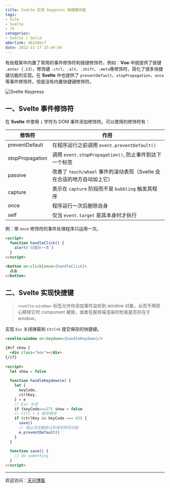 ```yaml
---
title: Svelte 实现 keypress 快捷键功能
tags:
- Vite
- Svelte
- JS
categories:
- Svelte / Solid
abbrlink: d6319ec7
date: 2022-11-17 15:44:54
---
```


有些框架中内置了常用的事件修饰符和按键修饰符，例如：**Vue** 中就提供了按键 `.enter`（`.13`），修饰键 `.ctrl`、`.alt`、`.shift`、`.meta`等修饰符，简化了很多快捷键功能的实现。在 **Svelte** 中也提供了 `preventDefault`、`stopPropagation`、`once` 等事件修饰符，但是没有内置快捷键修饰符。

![Svelte Keypress](https://tiven.cn/static/img/img-svelte-01-hhx5v16WhRd3jTpXst242.jpg)

[//]: # (<!-- more -->)

## 一、Svelte 事件修饰符

在 **Svelte** 中使用 `|` 字符为 DOM 事件添加修饰符。可以使用的修饰符有：

|修饰符|作用|
|---|---|
|preventDefault|在程序运行之前调用 `event.preventDefault()`|
|stopPropagation|调用 `event.stopPropagation()`, 防止事件到达下一个标签|
|passive|改善了 `touch/wheel` 事件的滚动表现（Svelte 会在合适的地方自动加上它）|
|capture|表示在 `capture` 阶段而不是 `bubbling` 触发其程序|
|once|程序运行一次后删除自身|
|self|仅当 `event.target` 是其本身时才执行|

例：带 `once` 修饰符的事件处理程序只运用一次。

```html
<script>
  function handleClick() {
    alert('只提示一次')
  }
</script>

<button on:click|once={handleClick}>
  点击
</button>
```

## 二、Svelte 实现快捷键

>`<svelte:window>` 标签允许你添加事件监听到 window 对象，从而不用担心移除它时 component 被毁，或者在服务端渲染时检查是否存在于 window。

实现 `Esc` 关闭弹窗和 `Ctrl+S` 提交保存的快捷键。

```html
<svelte:window on:keydown={handleKeydown}/>

{#if show }
  <div class="box"></div>
{/if}
  
<script>
  let show = false
  
  function handleKeydown(e) {
    let {
      keyCode,
      ctrlKey,
    } = e
    // Esc 关闭
    if (keyCode===27) show = false
    // Ctrl + S 提交保存
    if (ctrlKey && keyCode === 83) {
      save()
      // 阻止浏览器默认的保存网页功能
      e.preventDefault()
    }
  }
  
  function save() {
    // do something
  }
</script>
```

---

欢迎访问：[天问博客](https://tiven.cn/p/d6319ec7/ "天问博客-专注于大前端技术")

